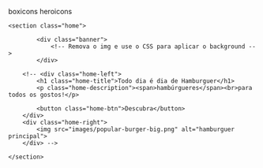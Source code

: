 boxicons
heroicons




    <section class="home">
        
            <div class="banner">
                <!-- Remova o img e use o CSS para aplicar o background -->
            </div>
        
        <!-- <div class="home-left">
            <h1 class="home-title">Todo dia é dia de Hamburguer</h1>
            <p class="home-description"><span>hambúrgueres</span><br>para todos os gostos!</p>
            
            <button class="home-btn">Descubra</button>
        </div>
        <div class="home-right">
            <img src="images/popular-burger-big.png" alt="hamburguer principal">
        </div> -->

    </section>
<!-- 
    <section class="menu">
        <div class="menu-card">
            <div class="menu-img">
                <img src="/images/popular-burger-big.png" alt="burger big">
            </div>
            <div class="menu-a">
                <a href="#">burger big</a>
            </div>
            
        </div>
    </section> -->
